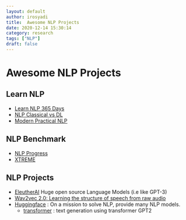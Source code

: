 ```yaml
---
layout: default
author: irosyadi
title:  Awesome NLP Projects
date: 2020-12-14 15:30:14
category: research
tags: ["NLP"]
draft: false
---
```


# Awesome NLP Projects

## Learn NLP
- [Learn NLP 365 Days](https://ryanong.co.uk/natural-language-processing-365/)
- [NLP Classical vs DL](https://github.com/JosephAssaker/Twitter-Sentiment-Analysis-Classical-Approach-VS-Deep-Learning)
- [Modern Practical NLP](https://github.com/jmugan/modern_practical_nlp)

## NLP Benchmark
- [NLP Progress](https://nlpprogress.com/)
- [XTREME](https://sites.research.google/xtreme)

## NLP Projects
- [EleutherAI](https://docs.google.com/document/d/1wfCZBd18DMNt6YcC6boPNMd9qzzH3zpHHfKj4dezk0g/edit#) Huge open source Language Models (i.e like GPT-3)
- [Wav2vec 2.0: Learning the structure of speech from raw audio](https://ai.facebook.com/blog/wav2vec-20-learning-the-structure-of-speech-from-raw-audio/)
- [Huggingface](https://huggingface.co/) : On a mission to solve NLP, provide many NLP models.
    - [transformer](https://transformer.huggingface.co/) : text generation using transformer GPT2